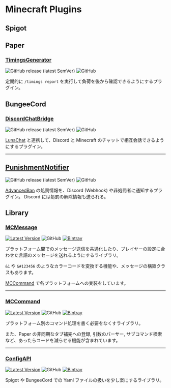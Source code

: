 # Minecraft Plugins

## Spigot

## Paper

### [TimingsGenerator](https://github.com/okocraft/TimingsGenerator)

![GitHub release (latest SemVer)](https://img.shields.io/github/v/release/okocraft/TimingsGenerator) ![GitHub](https://img.shields.io/github/license/okocraft/TimingsGenerator?label=License)

定期的に `/timings report` を実行して負荷を後から確認できるようにするプラグイン。

## BungeeCord

### [DiscordChatBridge](https://github.com/okocraft/DiscordChatBridge)

![GitHub release (latest SemVer)](https://img.shields.io/github/v/release/okocraft/DiscordChatBridge) ![GitHub](https://img.shields.io/github/license/okocraft/DiscordChatBridge?label=License)

[LunaChat](https://github.com/ucchyocean/LunaChat/releases) と連携して、Discord と Minecraft のチャットで相互会話できるようにするプラグイン。

---

## [PunishmentNotifier](https://github.com/okocraft/PunishmentNotifier)

![GitHub release (latest SemVer)](https://img.shields.io/github/v/release/okocraft/PunishmentNotifier) ![GitHub](https://img.shields.io/github/license/okocraft/PunishmentNotifier?label=License)

[AdvancedBan](https://github.com/DevLeoko/AdvancedBan) の処罰情報を、Discord (Webhook) や非処罰者に通知するプラグイン。
Discord には処罰の解除情報も送られる。

## Library

### [MCMessage](https://github.com/Siroshun09/MCMessage)

[![Latest Version](https://img.shields.io/bintray/v/siroshun09/maven/MCMessage?label=Latest)](https://bintray.com/siroshun09/maven/MCMessage/_latestVersion) ![GitHub](https://img.shields.io/github/license/Siroshun09/MCMessage?label=License) [![Bintray](https://img.shields.io/bintray/v/siroshun09/maven/MCMessage?color=orange&label=Javadoc)](https://siroshun09.github.io/MCMessage/)

プラットフォーム間でのメッセージ送信を共通化したり、プレイヤーの設定に合わせた言語のメッセージを送れるようにするライブラリ。

`&1` や `&#123456` のようなカラーコードを変換する機能や、メッセージの構築クラスもあります。

[MCCommand](https://github.com/Siroshun09/MCCommand) で各プラットフォームへの実装をしています。

---

### [MCCommand](https://github.com/Siroshun09/MCCommand)

[![Latest Version](https://img.shields.io/bintray/v/siroshun09/maven/MCCommand?label=Latest)](https://bintray.com/siroshun09/maven/MCCommand/_latestVersion) ![GitHub](https://img.shields.io/github/license/Siroshun09/MCCommand?label=License) [![Bintray](https://img.shields.io/bintray/v/siroshun09/maven/MCCommand?color=orange&label=Javadoc)](https://siroshun09.github.io/MCCommand/)

プラットフォーム別のコマンド処理を書く必要をなくすライブラリ。

また、Paper の非同期なタブ補完への登録, 引数のパーサー, サブコマンド検索など、あったらコードを減らせる機能が含まれています。

---

### [ConfigAPI](https://github.com/Siroshun09/ConfigAPI)

[![Latest Version](https://img.shields.io/bintray/v/siroshun09/maven/ConfigAPI?label=Latest)](https://bintray.com/siroshun09/maven/ConfigAPI/_latestVersion) ![GitHub](https://img.shields.io/github/license/Siroshun09/ConfigAPI?label=License) [![Bintray](https://img.shields.io/bintray/v/siroshun09/maven/ConfigAPI?color=orange&label=Javadoc)](https://siroshun09.github.io/ConfigAPI/)

Spigot や BungeeCord での Yaml ファイルの扱いを少し楽にするライブラリ。
